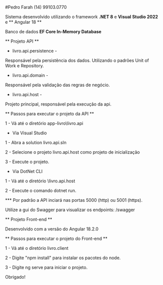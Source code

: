 #Pedro Farah (14) 99103.0770

Sistema desenvolvido utilizando o framework **.NET 8** e **Visual Studio 2022** e ** Angular 18 **

Banco de dados **EF Core In-Memory Database**

** Projeto API **

- livro.api.persistence -

Responsável pela persistência dos dados. 
Utilizando o padrões Unit of Work e Repository.

- livro.api.domain -

Responsável pela validação das regras de negócio.

- livro.api.host -

Projeto principal, responsável pela execução da api.

** Passos para executar o projeto da API **

1 - Vá até o diretório app-livro\livro.api

- Via Visual Studio

1 - Abra a solution livro.api.sln

2 - Selecione o projeto livro.api.host como projeto de inicialização

3 - Execute o projeto.

- Via DotNet CLI

1 - Vá até o diretório \livro.api.host

2 - Execute o comando dotnet run.

*** Por padrão a API inciará nas portas 5000 (http) ou 5001 (https).

Utilize a gui do Swagger para visualizar os endpoints: /swagger

** Projeto Front-end **

Desenvolvido com a versão do Angular 18.2.0

** Passos para executar o projeto do Front-end **

1 - Vá até o diretório livro.client

2 - Digite "npm install" para instalar os pacotes do node.

3 - Digite ng serve para iniciar o projeto.


Obrigado!
